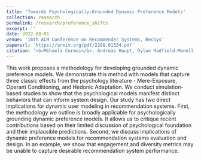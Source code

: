 ```yaml
---
title: 'Towards Psychologically-Grounded Dynamic Preference Models'
collection: research
permalink: /research/preference_shifts
excerpt: ''
date: 2022-08-01
venue: '16th ACM Conference on Recommender Systems, RecSys'
paperurl: 'https://arxiv.org/pdf/2208.01534.pdf'
citation: '<b>Mihaela Curmei</b>, Andreas Haupt, Dylan Hadfield-Menell, Benjamin Recht'
---
```


This work proposes a methodology for developing grounded dynamic preference models. We demonstrate this method with models that 
capture three classic effects from the psychology literature - Mere-Exposure, Operant Conditioning, and Hedonic Adaptation. 
We conduct simulation-based studies to show that the psychological models manifest distinct behaviors that can inform system design. 
Our study has two direct implications for dynamic user modeling in recommendation systems. 
First, the methodology we outline is broadly applicable for psychologically grounding dynamic preference models. 
It allows us to critique recent contributions based on their limited discussion of psychological foundation and their implausible predictions. 
Second, we discuss implications of dynamic preference models for recommendation systems evaluation and design. 
In an example, we show that engagement and diversity metrics may be unable to capture desirable recommendation system performance.